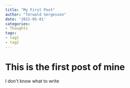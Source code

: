 ```yaml
---
title: "My First Post"
author: "Torwald Sergesson"
date: '2021-05-01'
categories:
- Thoughts
tags:
- tag1
- tag2
---
```


# This is the first post of mine

I don't know what to write

